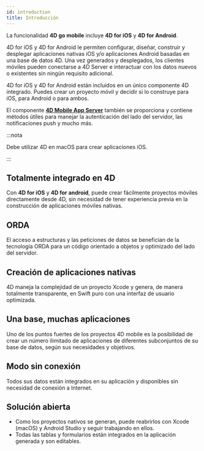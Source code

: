 ```yaml
---
id: introduction
title: Introducción
---
```




La funcionalidad **4D go mobile** incluye **4D for iOS** y **4D for Android**.

4D for iOS y 4D for Android le permiten configurar, diseñar, construir y desplegar aplicaciones nativas iOS y/o aplicaciones Android basadas en una base de datos 4D. Una vez generados y desplegados, los clientes móviles pueden conectarse a 4D Server e interactuar con los datos nuevos o existentes sin ningún requisito adicional.

4D for iOS y 4D for Android están incluidos en un único componente 4D integrado. Puedes crear un proyecto móvil y decidir si lo construye para iOS, para Android o para ambos.

El componente [**4D Mobile App Server**](https://github.com/4d-for-ios/4D-Mobile-App-Server) también se proporciona y contiene métodos útiles para manejar la autenticación del lado del servidor, las notificaciones push y mucho más.

:::nota

Debe utilizar 4D en macOS para crear aplicaciones iOS.

:::


## Totalmente integrado en 4D

Con **4D for iOS** y **4D for android**, puede crear fácilmente proyectos móviles directamente desde 4D, sin necesidad de tener experiencia previa en la construcción de aplicaciones móviles nativas.

## ORDA

El acceso a estructuras y las peticiones de datos se benefician de la tecnología ORDA para un código orientado a objetos y optimizado del lado del servidor.

## Creación de aplicaciones nativas

4D maneja la complejidad de un proyecto Xcode y genera, de manera totalmente transparente, en Swift puro con una interfaz de usuario optimizada.

## Una base, muchas aplicaciones

Uno de los puntos fuertes de los proyectos 4D mobile es la posibilidad de crear un número ilimitado de aplicaciones de diferentes subconjuntos de su base de datos, según sus necesidades y objetivos.

## Modo sin conexión

Todos sus datos están integrados en su aplicación y disponibles sin necesidad de conexión a Internet.

## Solución abierta

* Como los proyectos nativos se generan, puede reabrirlos con Xcode (macOS) y Android Studio y seguir trabajando en ellos.
* Todas las tablas y formularios están integrados en la aplicación generada y son editables.
